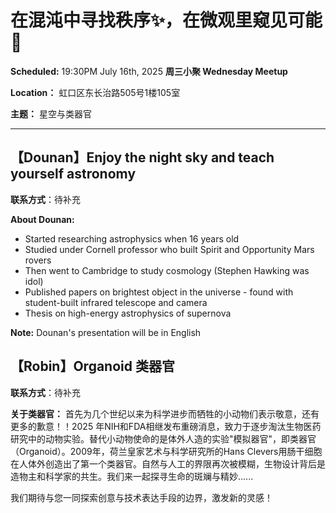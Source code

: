 # 在混沌中寻找秩序✨，在微观里窥见可能🧠

**Scheduled:** 19:30PM July 16th, 2025
**周三小聚 Wednesday Meetup**

**Location：** 虹口区东长治路505号1楼105室

**主题：** 星空与类器官

---

## 【Dounan】Enjoy the night sky and teach yourself astronomy

**联系方式**：待补充

**About Dounan:**
- Started researching astrophysics when 16 years old
- Studied under Cornell professor who built Spirit and Opportunity Mars rovers
- Then went to Cambridge to study cosmology (Stephen Hawking was idol)
- Published papers on brightest object in the universe - found with student-built infrared telescope and camera
- Thesis on high-energy astrophysics of supernova

**Note:** Dounan's presentation will be in English

## 【Robin】Organoid 类器官

**联系方式**：待补充

**关于类器官：**
首先为几个世纪以来为科学进步而牺牲的小动物们表示敬意，还有更多的歉意！！2025 年NIH和FDA相继发布重磅消息，致力于逐步淘汰生物医药研究中的动物实验。替代小动物使命的是体外人造的实验"模拟器官"，即类器官（Organoid）。2009年，荷兰皇家艺术与科学研究所的Hans Clevers用肠干细胞在人体外创造出了第一个类器官。自然与人工的界限再次被模糊，生物设计背后是造物主和科学家的共生。我们来一起探寻生命的斑斓与精妙......

我们期待与您一同探索创意与技术表达手段的边界，激发新的灵感！